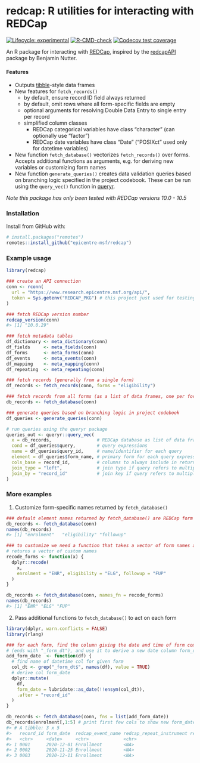
<!-- README.md is generated from README.Rmd. Please edit that file -->

# redcap: R utilities for interacting with REDCap

<!-- badges: start -->

[![Lifecycle:
experimental](https://img.shields.io/badge/lifecycle-experimental-orange.svg)](https://www.tidyverse.org/lifecycle/#experimental)
[![R-CMD-check](https://github.com/epicentre-msf/redcap/workflows/R-CMD-check/badge.svg)](https://github.com/epicentre-msf/redcap/actions)
[![Codecov test
coverage](https://codecov.io/gh/epicentre-msf/redcap/branch/main/graph/badge.svg)](https://codecov.io/gh/epicentre-msf/redcap?branch=main)
<!-- badges: end -->

An R package for interacting with
[REDCap](http://www.project-redcap.org/), inspired by the
[redcapAPI](https://github.com/nutterb/redcapAPI) package by Benjamin
Nutter.

#### Features

  - Outputs
    [tibble](https://tibble.tidyverse.org/reference/tbl_df-class.html)-style
    data frames
  - New features for `fetch_records()`
      - by default, ensure record ID field always returned
      - by default, omit rows where all form-specific fields are empty
      - optional arguments for resolving Double Data Entry to single
        entry per record
      - simplified column classes
          - REDCap categorical variables have class “character” (can
            optionally use “factor”)
          - REDCap date variables have class “Date” (“POSIXct” used only
            for datetime variables)
  - New function `fetch_database()` vectorizes `fetch_records()` over
    forms. Accepts additional functions as arguments, e.g. for deriving
    new variables or customizing form names
  - New function `generate_queries()` creates data validation queries
    based on branching logic specified in the project codebook. These
    can be run using the `query_vec()` function in
    [queryr](https://github.com/epicentre-msf/queryr).

*Note this package has only been tested with REDCap versions 10.0 -
10.5*

### Installation

Install from GitHub with:

``` r
# install.packages("remotes")
remotes::install_github("epicentre-msf/redcap")
```

### Example usage

``` r
library(redcap)

### create an API connection
conn <- rconn(
  url = "https://www.research.epicentre.msf.org/api/",
  token = Sys.getenv("REDCAP_PKG") # this project just used for testing
)

### fetch REDCap version number
redcap_version(conn)
#> [1] "10.0.29"

### fetch metadata tables
df_dictionary <- meta_dictionary(conn)
df_fields     <- meta_fields(conn)
df_forms      <- meta_forms(conn)
df_events     <- meta_events(conn)
df_mapping    <- meta_mapping(conn)
df_repeating  <- meta_repeating(conn)

### fetch records (generally from a single form)
df_records <- fetch_records(conn, forms = "eligibility")

### fetch records from all forms (as a list of data frames, one per form)
db_records <- fetch_database(conn)

### generate queries based on branching logic in project codebook
df_queries <- generate_queries(conn)

# run queries using the queryr package
queries_out <- queryr::query_vec(
  x = db_records,                 # REDCap database as list of data frames
  cond = df_queries$query,        # query expressions
  name = df_queries$query_id,     # name/identifier for each query
  element = df_queries$form_name, # primary form for each query expression
  cols_base = record_id,          # columns to always include in return
  join_type = "left",             # join type if query refers to multiple forms
  join_by = "record_id"           # join key if query refers to multiple forms
)
```

### More examples

1.  Customize form-specific names returned by `fetch_database()`

<!-- end list -->

``` r
### default element names returned by fetch_database() are REDCap form names
db_records <- fetch_database(conn)
names(db_records)
#> [1] "enrolment"   "eligibility" "followup"

### to customize we need a function that takes a vector of form names and
# returns a vector of custom names
recode_forms <- function(x) {
  dplyr::recode(
    x,
    enrolment = "ENR", eligibility = "ELG", followup = "FUP"
  )
}

db_records <- fetch_database(conn, names_fn = recode_forms)
names(db_records)
#> [1] "ENR" "ELG" "FUP"
```

2.  Pass additional functions to `fetch_database()` to act on each form

<!-- end list -->

``` r
library(dplyr, warn.conflicts = FALSE)
library(rlang)

### for each form, find the column giving the date and time of form completion
# (ends with "_form_dt"), and use it to derive a new date column form_date
add_form_date  <- function(df) {
  # find name of datetime col for given form
  col_dt <- grep("_form_dt$", names(df), value = TRUE)
  # derive col form_date
  dplyr::mutate(
    df,
    form_date = lubridate::as_date(!!ensym(col_dt)),
    .after = "record_id"
  )
}

db_records <- fetch_database(conn, fns = list(add_form_date))
db_records$enrolment[,1:5] # print first few cols to show new form_date column
#> # A tibble: 3 x 5
#>   record_id form_date  redcap_event_name redcap_repeat_instrument redcap_repeat_instance
#>   <chr>     <date>     <chr>             <chr>                                     <int>
#> 1 0001      2020-12-01 Enrollment        <NA>                                         NA
#> 2 0002      2020-11-25 Enrollment        <NA>                                         NA
#> 3 0003      2020-12-11 Enrollment        <NA>                                         NA
```
